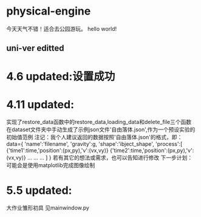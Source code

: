 # physical-engine

今天天气不错！适合去公园游玩。
hello world!

## uni-ver editted

# 4.6 updated:设置成功

# 4.11 updated:

实现了restore_data函数中的restore_data,loading_data和delete_file三个函数
在dataset文件夹中手动生成了示例json文件'自由落体.json',作为一个预设实验的初始值范例
注记：我个人建议返回的数据按照'自由落体.json'的格式，即：
data={
    'name':'filename',
    'gravity':g,
    'shape':'ibject_shape',
    'process':[
        {'time1':time,'position':(px,py),'v':(vx,vy)}
        {'time2':time,'position':(px,py),'v':(vx,vy)}
        …
        …
        …
    ]
}
若有其它的想法或需求，也可以告知进行修改
下一步计划：可能会是使用matplotlib完成图像绘制


# 5.5 updated:

大作业雏形初具
见mainwindow.py

